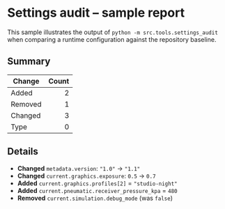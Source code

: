 # Settings audit – sample report

This sample illustrates the output of `python -m src.tools.settings_audit` when
comparing a runtime configuration against the repository baseline.

## Summary

| Change | Count |
| --- | ---: |
| Added | 2 |
| Removed | 1 |
| Changed | 3 |
| Type | 0 |

## Details

- **Changed** `metadata.version`: `"1.0"` → `"1.1"`
- **Changed** `current.graphics.exposure`: `0.5` → `0.7`
- **Added** `current.graphics.profiles[2]` = `"studio-night"`
- **Added** `current.pneumatic.receiver_pressure_kpa` = `480`
- **Removed** `current.simulation.debug_mode` (was `false`)
